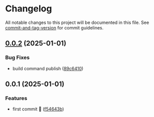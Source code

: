 # Changelog

All notable changes to this project will be documented in this file. See [commit-and-tag-version](https://github.com/absolute-version/commit-and-tag-version) for commit guidelines.

## [0.0.2](https://github.com/LordRonz/string-palette/compare/v0.0.1...v0.0.2) (2025-01-01)


### Bug Fixes

* build command publish ([89c6410](https://github.com/LordRonz/string-palette/commit/89c6410e0b9d7b9a5f225ced785a39e81842deff))

## 0.0.1 (2025-01-01)


### Features

* first commit :rocket: ([f54643b](https://github.com/LordRonz/string-palette/commit/f54643b34764a9c6e8ff92224107178b1b949276))

